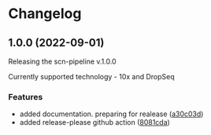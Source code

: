 # Changelog

## 1.0.0 (2022-09-01)

Releasing the scn-pipeline v.1.0.0

Currently supported technology - 10x and DropSeq


### Features

* added documentation. preparing for realease ([a30c03d](https://github.com/ctlab/scn-pipeline/commit/a30c03dc2d8f3c529899e75423c33af4f651f762))
* added release-please github action ([8081cda](https://github.com/ctlab/scn-pipeline/commit/8081cda222f16da2a55bf65f250ac320f80b1c04))
